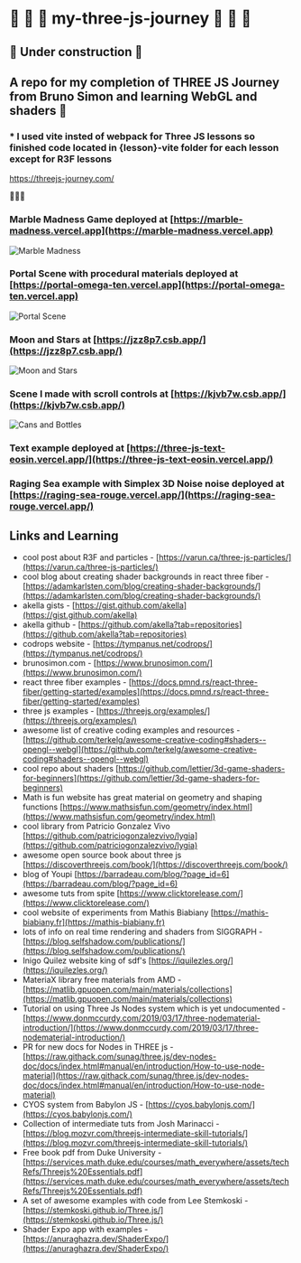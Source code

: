 # 🙉 🍔 🍩 my-three-js-journey 🙉 🍔 🍩

## 🚧 Under construction 🚧

## A repo for my completion of THREE JS Journey from Bruno Simon and learning WebGL and shaders 🍔

### \* I used vite insted of webpack for Three JS lessons so finished code located in {lesson}-vite folder for each lesson except for R3F lessons

<https://threejs-journey.com/>

🦊🦊🦊

### Marble Madness Game deployed at [https://marble-madness.vercel.app](https://marble-madness.vercel.app)

![Marble Madness](https://github.com/moonraker22/my-three-js-journey/raw/main/53-create-a-game-with-r3f/public/Marble_Maddness.jpg)

### Portal Scene with procedural materials deployed at [https://portal-omega-ten.vercel.app](https://portal-omega-ten.vercel.app)

![Portal Scene](https://github.com/moonraker22/my-three-js-journey/blob/main/38-importing-and-optimizing-the-scene/38-vite/public/resources/portal_readme.jpg?raw=true)

### Moon and Stars at [https://jzz8p7.csb.app/](https://jzz8p7.csb.app/)

![Moon and Stars](https://github.com/moonraker22/my-three-js-journey/raw/main/53-create-a-game-with-r3f/public/moon-stars-960.png?raw=true)

### Scene I made with scroll controls at [https://kjvb7w.csb.app/](https://kjvb7w.csb.app/)

![Cans and Bottles](https://github.com/moonraker22/my-three-js-journey/blob/main/38-importing-and-optimizing-the-scene/38-vite/public/cans-scroll-960.png?raw=true)

### Text example deployed at [https://three-js-text-eosin.vercel.app/](https://three-js-text-eosin.vercel.app/)

### Raging Sea example with Simplex 3D Noise noise deployed at [https://raging-sea-rouge.vercel.app/](https://raging-sea-rouge.vercel.app/)

## Links and Learning

- cool post about R3F and particles - [https://varun.ca/three-js-particles/](https://varun.ca/three-js-particles/)
- cool blog about creating shader backgrounds in react three fiber - [https://adamkarlsten.com/blog/creating-shader-backgrounds/](https://adamkarlsten.com/blog/creating-shader-backgrounds/)
- akella gists - [https://gist.github.com/akella](https://gist.github.com/akella)
- akella github - [https://github.com/akella?tab=repositories](https://github.com/akella?tab=repositories)
- codrops website - [https://tympanus.net/codrops/](https://tympanus.net/codrops/)
- brunosimon.com - [https://www.brunosimon.com/](https://www.brunosimon.com/)
- react three fiber examples - [https://docs.pmnd.rs/react-three-fiber/getting-started/examples](https://docs.pmnd.rs/react-three-fiber/getting-started/examples)
- three js examples - [https://threejs.org/examples/](https://threejs.org/examples/)
- awesome list of creative coding examples and resources - [https://github.com/terkelg/awesome-creative-coding#shaders--opengl--webgl](https://github.com/terkelg/awesome-creative-coding#shaders--opengl--webgl)
- cool repo about shaders [https://github.com/lettier/3d-game-shaders-for-beginners](https://github.com/lettier/3d-game-shaders-for-beginners)
- Math is fun website has great material on geometry and shaping functions [https://www.mathsisfun.com/geometry/index.html](https://www.mathsisfun.com/geometry/index.html)
- cool library from Patricio Gonzalez Vivo [https://github.com/patriciogonzalezvivo/lygia](https://github.com/patriciogonzalezvivo/lygia)
- awesome open source book about three js [https://discoverthreejs.com/book/](https://discoverthreejs.com/book/)
- blog of Youpi [https://barradeau.com/blog/?page_id=6](https://barradeau.com/blog/?page_id=6)
- awesome tuts from spite [https://www.clicktorelease.com/](https://www.clicktorelease.com/)
- cool website of experiments from Mathis Biabiany [https://mathis-biabiany.fr](https://mathis-biabiany.fr)
- lots of info on real time rendering and shaders from SIGGRAPH - [https://blog.selfshadow.com/publications/](https://blog.selfshadow.com/publications/)
- Inigo Quilez website king of sdf's [https://iquilezles.org/](https://iquilezles.org/)
- MateriaX library free materials from AMD - [https://matlib.gpuopen.com/main/materials/collections](https://matlib.gpuopen.com/main/materials/collections)
- Tutorial on using Three Js Nodes system which is yet undocumented - [https://www.donmccurdy.com/2019/03/17/three-nodematerial-introduction/](https://www.donmccurdy.com/2019/03/17/three-nodematerial-introduction/)
- PR for new docs for Nodes in THREE js - [https://raw.githack.com/sunag/three.js/dev-nodes-doc/docs/index.html#manual/en/introduction/How-to-use-node-material](https://raw.githack.com/sunag/three.js/dev-nodes-doc/docs/index.html#manual/en/introduction/How-to-use-node-material)
- CYOS system from Babylon JS - [https://cyos.babylonjs.com/](https://cyos.babylonjs.com/)
- Collection of intermediate tuts from Josh Marinacci - [https://blog.mozvr.com/threejs-intermediate-skill-tutorials/](https://blog.mozvr.com/threejs-intermediate-skill-tutorials/)
- Free book pdf from Duke University - [https://services.math.duke.edu/courses/math_everywhere/assets/techRefs/Threejs%20Essentials.pdf](https://services.math.duke.edu/courses/math_everywhere/assets/techRefs/Threejs%20Essentials.pdf)
- A set of awesome examples with code from Lee Stemkoski - [https://stemkoski.github.io/Three.js/](https://stemkoski.github.io/Three.js/)
- Shader Expo app with examples - [https://anuraghazra.dev/ShaderExpo/](https://anuraghazra.dev/ShaderExpo/)
